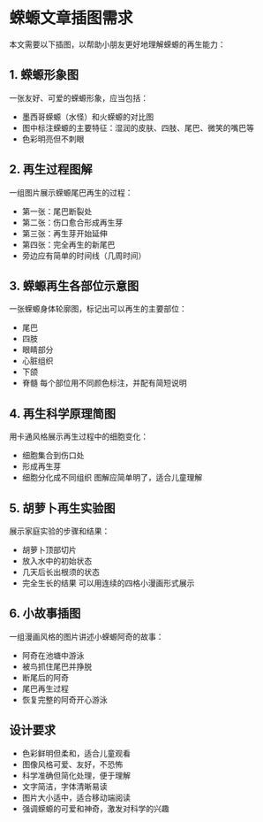 # 蝾螈文章插图需求

本文需要以下插图，以帮助小朋友更好地理解蝾螈的再生能力：

## 1. 蝾螈形象图

一张友好、可爱的蝾螈形象，应当包括：
- 墨西哥蝾螈（水怪）和火蝾螈的对比图
- 图中标注蝾螈的主要特征：湿润的皮肤、四肢、尾巴、微笑的嘴巴等
- 色彩明亮但不刺眼

## 2. 再生过程图解

一组图片展示蝾螈尾巴再生的过程：
- 第一张：尾巴断裂处
- 第二张：伤口愈合形成再生芽
- 第三张：再生芽开始延伸
- 第四张：完全再生的新尾巴
- 旁边应有简单的时间线（几周时间）

## 3. 蝾螈再生各部位示意图

一张蝾螈身体轮廓图，标记出可以再生的主要部位：
- 尾巴
- 四肢
- 眼睛部分
- 心脏组织
- 下颌
- 脊髓
每个部位用不同颜色标注，并配有简短说明

## 4. 再生科学原理简图

用卡通风格展示再生过程中的细胞变化：
- 细胞集合到伤口处
- 形成再生芽
- 细胞分化成不同组织
图解应简单明了，适合儿童理解

## 5. 胡萝卜再生实验图

展示家庭实验的步骤和结果：
- 胡萝卜顶部切片
- 放入水中的初始状态
- 几天后长出根须的状态
- 完全生长的结果
可以用连续的四格小漫画形式展示

## 6. 小故事插图

一组漫画风格的图片讲述小蝾螈阿奇的故事：
- 阿奇在池塘中游泳
- 被鸟抓住尾巴并挣脱
- 断尾后的阿奇
- 尾巴再生过程
- 恢复完整的阿奇开心游泳

## 设计要求

- 色彩鲜明但柔和，适合儿童观看
- 图像风格可爱、友好，不恐怖
- 科学准确但简化处理，便于理解
- 文字简洁，字体清晰易读
- 图片大小适中，适合移动端阅读
- 强调蝾螈的可爱和神奇，激发对科学的兴趣 